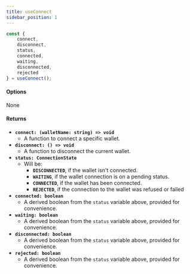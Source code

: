```yaml
---
title: useConnect
sidebar_position: 1
---
```


```ts
const {
    connect,
    disconnect,
    status,
    connected,
    waiting,
    disconnected,
    rejected
} = useConnect();
```

#### Options

None

#### Returns

- **`connect: (walletName: string) => void`**
    - A function to connect a specific wallet.
- **`disconnect: () => void`**
    - A function to disconnect the current wallet.
- **`status: ConnectionState`**
    - Will be:
        - **`DISCONNECTED`**, if the wallet isn't connected.
        - **`WAITING`**, if the wallet connection is on a pending status.
        - **`CONNECTED`**, if the wallet has been connected.
        - **`REJECTED`**, if the connection to the wallet was refused or failed
- **`connected: boolean`**
    - A derived boolean from the `status` variable above, provided for convenience.
- **`waiting: boolean`**
    - A derived boolean from the `status` variable above, provided for convenience.
- **`disconnected: boolean`**
    - A derived boolean from the `status` variable above, provided for convenience.
- **`rejected: boolean`**
    - A derived boolean from the `status` variable above, provided for convenience.